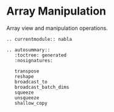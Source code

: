 # Array Manipulation

Array view and manipulation operations.

```{eval-rst}
.. currentmodule:: nabla

.. autosummary::
   :toctree: generated
   :nosignatures:

   transpose
   reshape
   broadcast_to
   broadcast_batch_dims
   squeeze
   unsqueeze
   shallow_copy
```
